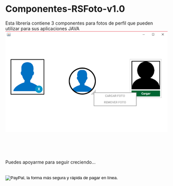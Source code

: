 # Componentes-RSFoto-v1.0
Esta librería contiene 3 componentes para fotos de perfil que pueden utilizar para sus aplicaciones JAVA
<img src="https://github.com/RojeruSan/Componentes-RSFoto-v1.0/blob/master/RSFoto.png">

<br><br><br><br>
Puedes apoyarme para seguir creciendo...<br>
<a href="https://www.paypal.com/cgi-bin/webscr?cmd=_s-xclick&hosted_button_id=JLWEAETTE3H28" target="_blank">
<img alt="" border="0" src="https://www.paypalobjects.com/es_XC/i/scr/pixel.gif" width="1" height="1">
</a>

<form action="https://www.paypal.com/cgi-bin/webscr" method="post" target="_top">
<input type="hidden" name="cmd" value="_s-xclick">
<input type="hidden" name="hosted_button_id" value="JLWEAETTE3H28">
<input type="image" src="https://www.paypalobjects.com/es_XC/MX/i/btn/btn_donateCC_LG.gif" border="0" name="submit" alt="PayPal, la forma más segura y rápida de pagar en línea.">
<img alt="" border="0" src="https://www.paypalobjects.com/es_XC/i/scr/pixel.gif" width="1" height="1">
</form>
